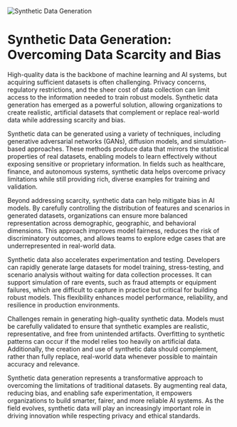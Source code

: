 ![Synthetic Data Generation](https://datahubanalytics.com/wp-content/uploads/2025/01/dha-data.jpg)

# Synthetic Data Generation: Overcoming Data Scarcity and Bias

High-quality data is the backbone of machine learning and AI systems, but acquiring sufficient datasets is often challenging. Privacy concerns, regulatory restrictions, and the sheer cost of data collection can limit access to the information needed to train robust models. Synthetic data generation has emerged as a powerful solution, allowing organizations to create realistic, artificial datasets that complement or replace real-world data while addressing scarcity and bias.

Synthetic data can be generated using a variety of techniques, including generative adversarial networks (GANs), diffusion models, and simulation-based approaches. These methods produce data that mirrors the statistical properties of real datasets, enabling models to learn effectively without exposing sensitive or proprietary information. In fields such as healthcare, finance, and autonomous systems, synthetic data helps overcome privacy limitations while still providing rich, diverse examples for training and validation.

Beyond addressing scarcity, synthetic data can help mitigate bias in AI models. By carefully controlling the distribution of features and scenarios in generated datasets, organizations can ensure more balanced representation across demographic, geographic, and behavioral dimensions. This approach improves model fairness, reduces the risk of discriminatory outcomes, and allows teams to explore edge cases that are underrepresented in real-world data.

Synthetic data also accelerates experimentation and testing. Developers can rapidly generate large datasets for model training, stress-testing, and scenario analysis without waiting for data collection processes. It can support simulation of rare events, such as fraud attempts or equipment failures, which are difficult to capture in practice but critical for building robust models. This flexibility enhances model performance, reliability, and resilience in production environments.

Challenges remain in generating high-quality synthetic data. Models must be carefully validated to ensure that synthetic examples are realistic, representative, and free from unintended artifacts. Overfitting to synthetic patterns can occur if the model relies too heavily on artificial data. Additionally, the creation and use of synthetic data should complement, rather than fully replace, real-world data whenever possible to maintain accuracy and relevance.

Synthetic data generation represents a transformative approach to overcoming the limitations of traditional datasets. By augmenting real data, reducing bias, and enabling safe experimentation, it empowers organizations to build smarter, fairer, and more reliable AI systems. As the field evolves, synthetic data will play an increasingly important role in driving innovation while respecting privacy and ethical standards.
